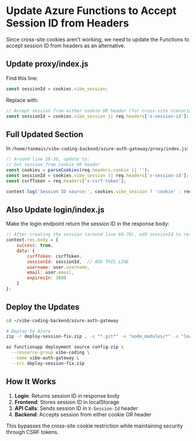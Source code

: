 # Update Azure Functions to Accept Session ID from Headers

Since cross-site cookies aren't working, we need to update the Functions to accept session ID from headers as an alternative.

## Update proxy/index.js

Find this line:
```javascript
const sessionId = cookies.vibe_session;
```

Replace with:
```javascript
// Accept session from either cookie OR header (for cross-site scenarios)
const sessionId = cookies.vibe_session || req.headers['x-session-id'];
```

## Full Updated Section

In `/home/tanmais/vibe-coding-backend/azure-auth-gateway/proxy/index.js`:

```javascript
// Around line 28-30, update to:
// Get session from cookie OR header
const cookies = parseCookies(req.headers.cookie || '');
const sessionId = cookies.vibe_session || req.headers['x-session-id'];
const csrfToken = req.headers['x-csrf-token'];

context.log('Session ID source:', cookies.vibe_session ? 'cookie' : req.headers['x-session-id'] ? 'header' : 'none');
```

## Also Update login/index.js

Make the login endpoint return the session ID in the response body:

```javascript
// After creating the session (around line 60-70), add sessionId to response:
context.res.body = {
    success: true,
    data: {
        csrfToken: csrfToken,
        sessionId: sessionId,  // ADD THIS LINE
        username: user.username,
        email: user.email,
        expiresIn: 3600
    }
};
```

## Deploy the Updates

```bash
cd ~/vibe-coding-backend/azure-auth-gateway

# Deploy to Azure
zip -r deploy-session-fix.zip . -x "*.git*" -x "node_modules/*" -x "local.settings.json"

az functionapp deployment source config-zip \
  --resource-group vibe-coding \
  --name vibe-auth-gateway \
  --src deploy-session-fix.zip
```

## How It Works

1. **Login**: Returns session ID in response body
2. **Frontend**: Stores session ID in localStorage 
3. **API Calls**: Sends session ID in `X-Session-Id` header
4. **Backend**: Accepts session from either cookie OR header

This bypasses the cross-site cookie restriction while maintaining security through CSRF tokens.